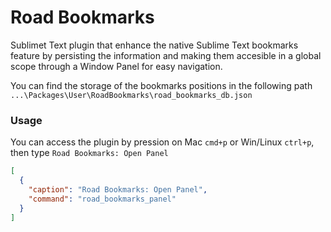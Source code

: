 # Road Bookmarks

Sublimet Text plugin that enhance the native Sublime Text bookmarks feature by persisting the information and making them accesible in a global scope through a Window Panel for easy navigation.

You can find the storage of the bookmarks positions in the following path `...\Packages\User\RoadBookmarks\road_bookmarks_db.json`

### Usage
You can access the plugin by pression on Mac `cmd+p` or Win/Linux `ctrl+p`, then type `Road Bookmarks: Open Panel`

```json
[
  {
    "caption": "Road Bookmarks: Open Panel",
    "command": "road_bookmarks_panel"
  }
]
```